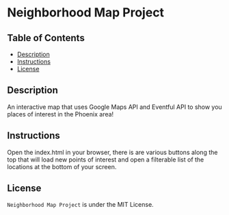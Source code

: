 # Neighborhood Map Project

## Table of Contents

* [Description](#description)
* [Instructions](#instructions)
* [License](#license)

## Description

An interactive map that uses Google Maps API and Eventful API to show you places of interest in the Phoenix area!

## Instructions

Open the index.html in your browser, there is are various buttons along the top that will load new points of interest and open a filterable list of the locations at the bottom of your screen.


## License

`Neighborhood Map Project` is under the MIT License.
